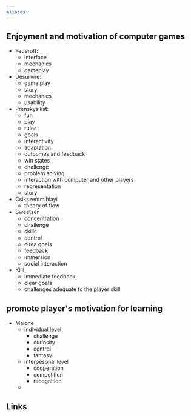 ```yaml
---
aliases: 
---
```

## Enjoyment and motivation of computer games
- Federoff: 
	- interface
	- mechanics
	- gameplay
- Desurvire: 
	- game play
	- story
	- mechanics
	- usability
- Prenskys list: 
	- fun
	- play
	- rules
	- goals
	- interactivity
	- adaptation
	- outcomes and feedback
	- win states
	- challenge
	- problem solving
	- interaction with computer and other players
	- representation
	- story
- Csikszentmihlayi
	- theory of flow
- Sweetser
	- concentration
	- challenge
	- skills
	- control
	- clrea goals
	- feedback
	- immersion
	- social interaction
- Kiili
	- immediate feedback
	- clear goals
	- challenges adequate to the player skill
## promote player's motivation for learning
- Malone
	- individual level
		- challenge
		- curiosity
		- control
		- fantasy
	- interpesonal level
		- cooperation
		- competition
		- recognition
	- 

## Links